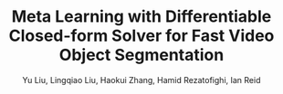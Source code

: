 ---
layout: pub
title: Meta Learning with Differentiable Closed-form Solver for Fast Video Object Segmentation
author: Yu Liu, Lingqiao Liu, Haokui Zhang, Hamid Rezatofighi, Ian Reid
publisher: International Conference on Intelligent Robots and Systems (IROS20)
paper_link: https://arxiv.org/pdf/1909.13046.pdf
paper_photo: 1909.13046.jpg
project_link: false
year: 2020
comments: true
category: blog
---